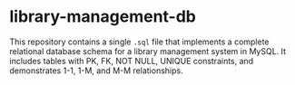 # library-management-db
This repository contains a single `.sql` file that implements a complete relational database schema for a library management system in MySQL. It includes tables with PK, FK, NOT NULL, UNIQUE constraints, and demonstrates 1-1, 1-M, and M-M relationships.
